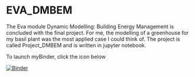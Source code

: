 # EVA_DMBEM



The Eva module Dynamic Modelling: Building Energy Management is concluded with the final project. For me, the modelling of a greenhouse for my basil plant was the most applied case I could think of. 
The project is called Project_DMBEM and is written in jupyter notebook. 


To launch myBinder, click the icon below

[![Binder](https://mybinder.org/badge_logo.svg)](https://mybinder.org/v2/gh/gdelamotte/EVA_DMBEM/HEAD)
